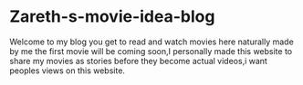 # Zareth-s-movie-idea-blog
Welcome to my blog you get to read and watch movies here naturally made by me the first movie will be coming soon,I personally made this website to share my movies as stories before they become actual videos,i want peoples views on this website.
